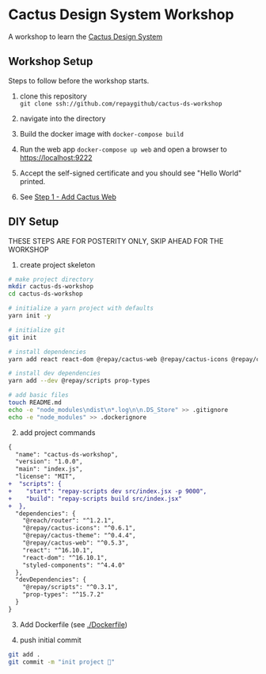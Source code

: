 # Cactus Design System Workshop

A workshop to learn the [Cactus Design System](https://repaygithub.github.io/cactus/)

## Workshop Setup

Steps to follow before the workshop starts.

1. clone this repository  
   `git clone ssh://github.com/repaygithub/cactus-ds-workshop`

2. navigate into the directory

3. Build the docker image with `docker-compose build`

4. Run the web app `docker-compose up web` and open a browser to [https://localhost:9222](https://localhost:9222)

5. Accept the self-signed certificate and you should see "Hello World" printed.

6. See [Step 1 - Add Cactus Web](./docs/01-add-cactus-web.md)

## DIY Setup

THESE STEPS ARE FOR POSTERITY ONLY, SKIP AHEAD FOR THE WORKSHOP

1. create project skeleton

```zsh
# make project directory
mkdir cactus-ds-workshop
cd cactus-ds-workshop

# initialize a yarn project with defaults
yarn init -y

# initialize git
git init

# install dependencies
yarn add react react-dom @repay/cactus-web @repay/cactus-icons @repay/cactus-theme @reach/router styled-components

# install dev dependencies
yarn add --dev @repay/scripts prop-types

# add basic files
touch README.md
echo -e "node_modules\ndist\n*.log\n\n.DS_Store" >> .gitignore
echo -e "node_modules" >> .dockerignore
```

2. add project commands

```diff
{
  "name": "cactus-ds-workshop",
  "version": "1.0.0",
  "main": "index.js",
  "license": "MIT",
+  "scripts": {
+    "start": "repay-scripts dev src/index.jsx -p 9000",
+    "build": "repay-scripts build src/index.jsx"
+  },
  "dependencies": {
    "@reach/router": "^1.2.1",
    "@repay/cactus-icons": "^0.6.1",
    "@repay/cactus-theme": "^0.4.4",
    "@repay/cactus-web": "^0.5.3",
    "react": "^16.10.1",
    "react-dom": "^16.10.1",
    "styled-components": "^4.4.0"
  },
  "devDependencies": {
    "@repay/scripts": "^0.3.1",
    "prop-types": "^15.7.2"
  }
}
```

3. Add Dockerfile (see [./Dockerfile](./Dockerfile))

4. push initial commit

```bash
git add .
git commit -m "init project 🌵"
```
